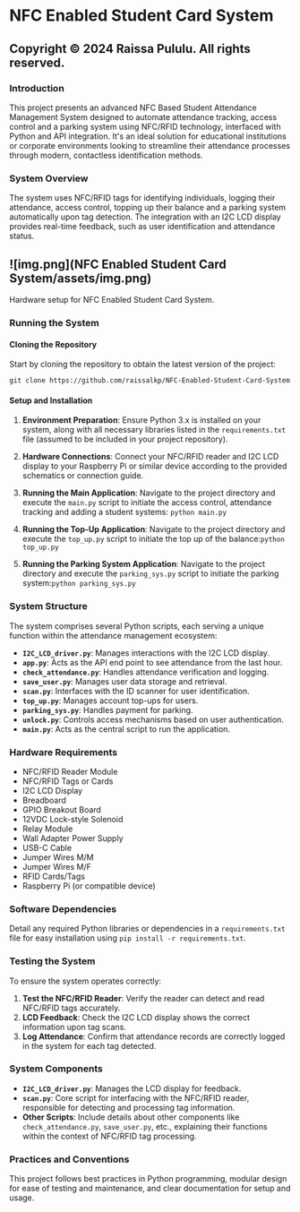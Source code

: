 NFC Enabled Student Card System
===========================================

Copyright © 2024 Raissa Pululu. All rights reserved.
----------------------------------------------------

### Introduction

This project presents an advanced NFC Based Student Attendance Management System designed to automate attendance 
tracking, access control and a parking system using NFC/RFID technology, interfaced with Python and API integration. 
It's an ideal solution 
for educational institutions or corporate environments looking to streamline their attendance processes through modern, 
contactless identification methods.

### System Overview

The system uses NFC/RFID tags for identifying individuals, logging their attendance, access control, topping up their 
balance and a parking system automatically upon tag detection. The integration with an I2C LCD display provides 
real-time feedback, such as user identification and attendance status.

![img.png](NFC Enabled Student Card System/assets/img.png)
----------------------------------------------------
Hardware setup for NFC Enabled Student Card System. 

### Running the System

#### Cloning the Repository

Start by cloning the repository to obtain the latest version of the project:

`git clone https://github.com/raissalkp/NFC-Enabled-Student-Card-System`

#### Setup and Installation

1.  **Environment Preparation**: Ensure Python 3.x is installed on your system, along with all necessary libraries listed in the `requirements.txt` file (assumed to be included in your project repository).
    
2.  **Hardware Connections**: Connect your NFC/RFID reader and I2C LCD display to your Raspberry Pi or similar device according to the provided schematics or connection guide.
    
3.  **Running the Main Application**: Navigate to the project directory and execute the `main.py` script to initiate the access control, attendance tracking and adding a student systems:
`python main.py`
4. **Running the Top-Up Application**: Navigate to the project directory and execute the `top_up.py` script to initiate the top up of the balance:`python top_up.py`

5. **Running the Parking System Application**: Navigate to the project directory and execute the `parking_sys.py` script to initiate the parking system:`python parking_sys.py`

### System Structure

The system comprises several Python scripts, each serving a unique function within the attendance management ecosystem:

*   **`I2C_LCD_driver.py`**: Manages interactions with the I2C LCD display.
*   **`app.py`**: Acts as the API end point to see attendance from the last hour.
*   **`check_attendance.py`**: Handles attendance verification and logging.
*   **`save_user.py`**: Manages user data storage and retrieval.
*   **`scan.py`**: Interfaces with the ID scanner for user identification.
*   **`top_up.py`**: Manages account top-ups for users.
* **`parking_sys.py`**: Handles payment for parking.
*   **`unlock.py`**: Controls access mechanisms based on user authentication.
* **`main.py`**: Acts as the central script to run the application.

### Hardware Requirements

*   NFC/RFID Reader Module
*   NFC/RFID Tags or Cards
*   I2C LCD Display
* Breadboard
* GPIO Breakout Board
* 12VDC Lock-style Solenoid
* Relay Module
* Wall Adapter Power Supply
* USB-C Cable
* Jumper Wires M/M
* Jumper Wires M/F
* RFID Cards/Tags
*   Raspberry Pi (or compatible device)

### Software Dependencies

Detail any required Python libraries or dependencies in a `requirements.txt` file for easy installation using `pip install -r requirements.txt`.

### Testing the System

To ensure the system operates correctly:

1.  **Test the NFC/RFID Reader**: Verify the reader can detect and read NFC/RFID tags accurately.
2.  **LCD Feedback**: Check the I2C LCD display shows the correct information upon tag scans.
3.  **Log Attendance**: Confirm that attendance records are correctly logged in the system for each tag detected.

### System Components

*   **`I2C_LCD_driver.py`**: Manages the LCD display for feedback.
*   **`scan.py`**: Core script for interfacing with the NFC/RFID reader, responsible for detecting and processing tag information.
*   **Other Scripts**: Include details about other components like `check_attendance.py`, `save_user.py`, etc., explaining their functions within the context of NFC/RFID tag processing.

### Practices and Conventions

This project follows best practices in Python programming, modular design for ease of testing and maintenance, and clear documentation for setup and usage.

